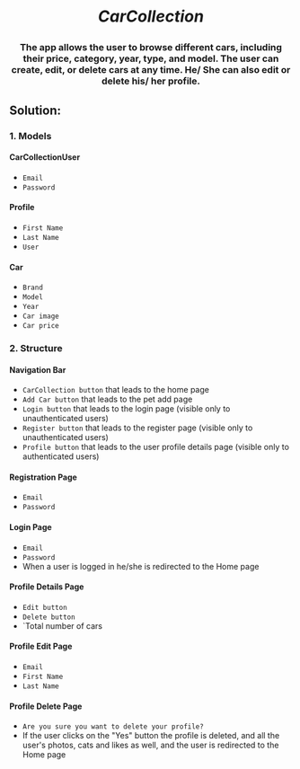 # <p align="center"> *CarCollection* </p>
### <p align="center"> The app allows the user to browse different cars, including their price, category, year, type, and model. The user can create, edit, or delete cars at any time. He/ She can also edit or delete his/ her profile. </p>
## Solution:
### 1. **Models**
#### CarCollectionUser
- `Email`
- `Password`
#### Profile
- `First Name`
- `Last Name`
- `User`
#### Car
- `Brand`
- `Model`
- `Year`
- `Car image`
- `Car price`
### 2. **Structure**
#### Navigation Bar
- `CarCollection button` that leads to the home page
- `Add Car button` that leads to the pet add page
- `Login button` that leads to the login page (visible only to unauthenticated users)
- `Register button` that leads to the register page (visible only to unauthenticated users)
- `Profile button` that leads to the user profile details page (visible only to authenticated users)
#### Registration Page
- `Email`
- `Password`
#### Login Page
- `Email`
- `Password`
- When a user is logged in he/she is redirected to the Home page
#### Profile Details Page
- `Edit button`
- `Delete button`
- `Total number of cars
#### Profile Edit Page
- `Email`
- `First Name`
- `Last Name`
#### Profile Delete Page
- `Are you sure you want to delete your profile?`
-  If the user clicks on the "Yes" button the profile is deleted, and all the user's photos, cats and likes as well, and the user is redirected to the Home page

